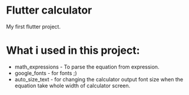 # Flutter calculator

My first flutter project.

# What i used in this project:
- math_expressions - To parse the equation from expression.  
- google_fonts - for fonts ;)  
- auto_size_text - for changing the calculator output font size when the equation take whole width of calculator screen.  

